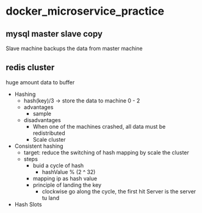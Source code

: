 # docker_microservice_practice
 
## mysql master slave copy

Slave machine backups the data from master machine

## redis cluster

huge amount data to buffer

- Hashing
	- hash(key)/3 -> store the data to machine 0 - 2
	- advantages
		- sample
	- disadvantages
		- When one of the machines crashed, all data must be redistributed
		- Scale cluster
- Consistent hashing
	- target: reduce the switching of hash mapping by scale the cluster
	- steps
		- buid a cycle of hash
			- hashValue % (2 ^ 32)
		- mapping ip as hash value
		- principle of landing the key
			- clockwise go along the cycle, the first hit Server is the server tu land
- Hash Slots
